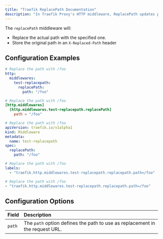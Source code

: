 ```yaml
---
title: "Traefik ReplacePath Documentation"
description: "In Traefik Proxy's HTTP middleware, ReplacePath updates paths before forwarding requests. Read the technical documentation."
---
```


The `replacePath` middleware will:

- Replace the actual path with the specified one.
- Store the original path in an `X-Replaced-Path` header

## Configuration Examples

```yaml tab="File (YAML)"
# Replace the path with /foo
http:
  middlewares:
    test-replacepath:
      replacePath:
        path: "/foo"
```

```toml tab="File (TOML)"
# Replace the path with /foo
[http.middlewares]
  [http.middlewares.test-replacepath.replacePath]
    path = "/foo"
```

```yaml tab="Kubernetes"
# Replace the path with /foo
apiVersion: traefik.io/v1alpha1
kind: Middleware
metadata:
  name: test-replacepath
spec:
  replacePath:
    path: "/foo"
```

```yaml tab="Docker & Swarm"
# Replace the path with /foo
labels:
  - "traefik.http.middlewares.test-replacepath.replacepath.path=/foo"
```

```yaml tab="Consul Catalog"
# Replace the path with /foo
- "traefik.http.middlewares.test-replacepath.replacepath.path=/foo"
```

## Configuration Options

| Field | Description |
|:------|:------------|
| `path` | The `path` option defines the path to use as replacement in the request URL. |
